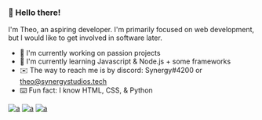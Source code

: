 ### 👋 Hello there!

I'm Theo, an aspiring developer. I'm primarily focused on web development, but I would like to get involved in software later.

- 🏢 I'm currently working on passion projects
- 💭 I'm currently learning Javascript & Node.js + some frameworks
- ✉️ The way to reach me is by discord: Synergy#4200 or theo@synergystudios.tech
- ⌨️ Fun fact: I know HTML, CSS, & Python

[![a](https://img.shields.io/badge/Discord-7289DA?style=for-the-badge&logo=discord&logoColor=white)](https://discord.gg/gWaPG8uuax)
[![a](https://img.shields.io/badge/Email%20Me!-000000?style=for-the-badge&logo=mail.ru&logoColor=white)](mailto:theo@synergybest.dev)
[![a](https://img.shields.io/badge/Website-f8f8ff?style=for-the-badge&logo=data:image/svg+xml;base64,PD94bWwgdmVyc2lvbj0iMS4wIiBlbmNvZGluZz0iVVRGLTgiPz4KPHN2ZyB4bWxucz0iaHR0cDovL3d3dy53My5vcmcvMjAwMC9zdmciIHdpZHRoPSI0MjAiCmhlaWdodD0iNDIwIiBzdHJva2U9IiMwMDAiIGZpbGw9Im5vbmUiPgo8cGF0aCBzdHJva2Utd2lkdGg9IjI2IgpkPSJNMjA5LDE1YTE5NSwxOTUgMCAxLDAgMiwweiIvPgo8cGF0aCBzdHJva2Utd2lkdGg9IjE4IgpkPSJtMjEwLDE1djM5MG0xOTUtMTk1SDE1TTU5LDkwYTI2MCwyNjAgMCAwLDAgMzAyLDAgbTAsMjQwIGEyNjAsMjYwIDAgMCwwLTMwMiwwTTE5NSwyMGEyNTAsMjUwIDAgMCwwIDAsMzgyIG0zMCwwIGEyNTAsMjUwIDAgMCwwIDAtMzgyIi8+Cjwvc3ZnPg==&logoColor=white)](https://synergybest.dev)

